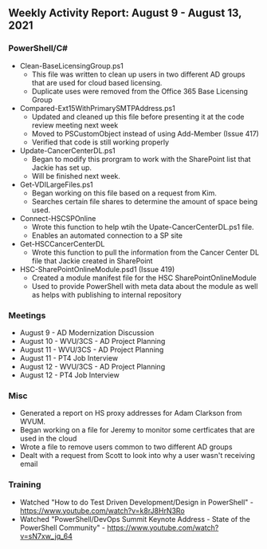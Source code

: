 ## Weekly Activity Report: August 9 - August 13, 2021

### PowerShell/C#
* Clean-BaseLicensingGroup.ps1
  * This file was written to clean up users in two different AD groups that are used for cloud based licensing.
  * Duplicate uses were removed from the Office 365 Base Licensing Group
* Compared-Ext15WithPrimarySMTPAddress.ps1
  * Updated and cleaned up this file before presenting it at the code review meeting next week
  * Moved to PSCustomObject instead of using Add-Member (Issue 417)
  * Verified that code is still working properly
* Update-CancerCenterDL.ps1
  * Began to modify this prorgram to work with the SharePoint list that Jackie has set up.
  * Will be finished next week.
* Get-VDILargeFiles.ps1
  * Began working on this file based on a request from Kim.
  * Searches certain file shares to determine the amount of space being used.
* Connect-HSCSPOnline
  * Wrote this function to help wtih the Upate-CancerCenterDL.ps1 file.
  * Enables an automated connection to a SP site
* Get-HSCCancerCenterDL
  * Wrote this function to pull the information from the Cancer Center DL file that Jackie created in SharePoint
* HSC-SharePointOnlineModule.psd1 (Issue 419)
  * Created a module manifest file for the HSC SharePointOnlineModule
  * Used to provide PowerShell with meta data about the module as well as helps with publishing to internal repository

### Meetings
* August 9 - AD Modernization Discussion
* August 10 - WVU/3CS - AD Project Planning
* August 11 - WVU/3CS - AD Project Planning
* August 11 - PT4 Job Interview
* August 12 - WVU/3CS - AD Project Planning
* August 12 - PT4 Job Interview

### Misc
* Generated a report on HS proxy addresses for Adam Clarkson from WVUM.
* Began working on a file for Jeremy to monitor some certficates that are used in the cloud
* Wrote a file to remove users common to two different AD groups
* Dealt with a request from Scott to look into why a user wasn't receiving email

### Training
* Watched "How to do Test Driven Development/Design in PowerShell" - https://www.youtube.com/watch?v=k8rJ8HrN3Ro
* Watched "PowerShell/DevOps Summit Keynote Address - State of the PowerShell Community" - https://www.youtube.com/watch?v=sN7xw_jq_64


